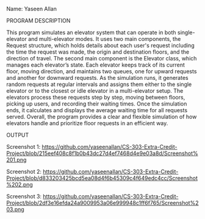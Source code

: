 Name: Yaseen Allan

PROGRAM DESCRIPTION

This program simulates an elevator system that can operate in both single-elevator and multi-elevator modes. It uses two main components, the Request structure, which holds details about each user's request including the time the request was made, the origin and destination floors, and the direction of travel. The second main component is the Elevator class, which manages each elevator’s state. Each elevator keeps track of its current floor, moving direction, and maintains two queues, one for upward requests and another for downward requests. As the simulation runs, it generates random requests at regular intervals and assigns them either to the single elevator or to the closest or idle elevator in a multi-elevator setup. The elevators process these requests step by step, moving between floors, picking up users, and recording their waiting times. Once the simulation ends, it calculates and displays the average waiting time for all requests served. Overall, the program provides a clear and flexible simulation of how elevators handle and prioritize floor requests in an efficient way.

OUTPUT

Screenshot 1: https://github.com/yaseenallan/CS-303-Extra-Credit-Project/blob/215eef408c8f1b0b43dc27d4ef7468d4e9e03a8d/Screenshot%201.png

Screenshot 2: https://github.com/yaseenallan/CS-303-Extra-Credit-Project/blob/d833203425bcd5ea08d4f6b45309c4f649edc4cc/Screenshot%202.png

Screenshot 3: https://github.com/yaseenallan/CS-303-Extra-Credit-Project/blob/2df3e16efda24a9009953a06e999948c1ff6f765/Screenshot%203.png
